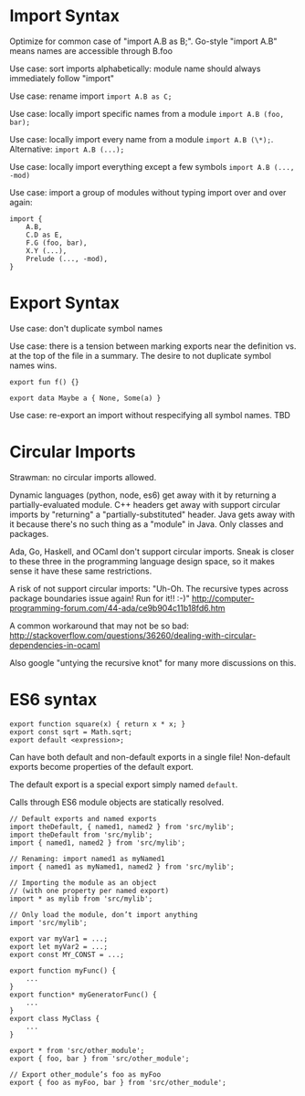 # Import Syntax

Optimize for common case of "import A.B as B;".  Go-style "import A.B" means names are accessible through B.foo

Use case: sort imports alphabetically: module name should always immediately follow "import"

Use case: rename import `import A.B as C;`

Use case: locally import specific names from a module `import A.B (foo, bar);`

Use case: locally import every name from a module `import A.B (\*);`.  Alternative: `import A.B (...);`

Use case: locally import everything except a few symbols `import A.B (..., -mod)`

Use case: import a group of modules without typing import over and over again:

```
import {
    A.B,
    C.D as E,
    F.G (foo, bar),
    X.Y (...),
    Prelude (..., -mod),
}
```

# Export Syntax

Use case: don't duplicate symbol names

Use case: there is a tension between marking exports near the definition vs. at the top of the file in a summary.  The desire to not duplicate symbol names wins.

`export fun f() {}`

`export data Maybe a { None, Some(a) }`

Use case: re-export an import without respecifying all symbol names.  TBD

# Circular Imports

Strawman: no circular imports allowed.

Dynamic languages (python, node, es6) get away with it by returning a partially-evaluated module.  C++ headers get away with support circular imports by "returning" a "partially-substituted" header.  Java gets away with it because there's no such thing as a "module" in Java.  Only classes and packages.

Ada, Go, Haskell, and OCaml don't support circular imports.  Sneak is closer to these three in the programming language design space, so it makes sense it have these same restrictions.

A risk of not support circular imports: "Uh-Oh.  The recursive types across package boundaries issue again!  Run for it!!  :-)"
http://computer-programming-forum.com/44-ada/ce9b904c11b18fd6.htm

A common workaround that may not be so bad: http://stackoverflow.com/questions/36260/dealing-with-circular-dependencies-in-ocaml

Also google "untying the recursive knot" for many more discussions on this.


# ES6 syntax

```
export function square(x) { return x * x; }
export const sqrt = Math.sqrt;
export default <expression>;
```

Can have both default and non-default exports in a single file!  Non-default
exports become properties of the default export.

The default export is a special export simply named `default`.

Calls through ES6 module objects are statically resolved.

```
// Default exports and named exports
import theDefault, { named1, named2 } from 'src/mylib';
import theDefault from 'src/mylib';
import { named1, named2 } from 'src/mylib';

// Renaming: import named1 as myNamed1
import { named1 as myNamed1, named2 } from 'src/mylib';

// Importing the module as an object
// (with one property per named export)
import * as mylib from 'src/mylib';

// Only load the module, don’t import anything
import 'src/mylib';
```

```
export var myVar1 = ...;
export let myVar2 = ...;
export const MY_CONST = ...;

export function myFunc() {
    ...
}
export function* myGeneratorFunc() {
    ...
}
export class MyClass {
    ...
}
```

```
export * from 'src/other_module';
export { foo, bar } from 'src/other_module';

// Export other_module’s foo as myFoo
export { foo as myFoo, bar } from 'src/other_module';
```
